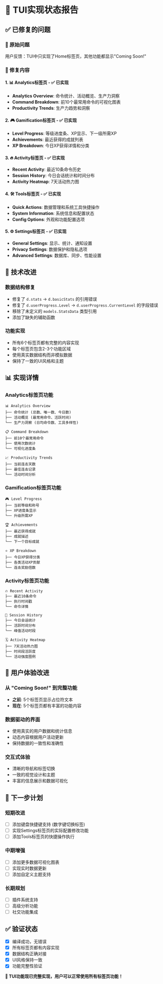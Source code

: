 # 🎯 TUI实现状态报告

## ✅ 已修复的问题

### 🐛 原始问题
用户反馈：TUI中只实现了Home标签页，其他功能都显示"Coming Soon!"

### 🔧 修复内容

#### 1. 📊 Analytics标签页 - ✅ 已实现
- **Analytics Overview**: 命令统计、活动概览、生产力洞察
- **Command Breakdown**: 前10个最常用命令的可视化图表
- **Productivity Trends**: 生产力趋势和洞察

#### 2. 🎮 Gamification标签页 - ✅ 已实现  
- **Level Progress**: 等级进度条、XP显示、下一级所需XP
- **Achievements**: 最近获得的成就列表
- **XP Breakdown**: 今日XP获得详情和分类

#### 3. 🔥 Activity标签页 - ✅ 已实现
- **Recent Activity**: 最近10条命令历史
- **Session History**: 今日会话统计和时间分布
- **Activity Heatmap**: 7天活动热力图

#### 4. 🛠️ Tools标签页 - ✅ 已实现
- **Quick Actions**: 数据管理和系统工具快捷操作
- **System Information**: 系统信息和配置状态
- **Config Options**: 外观和功能配置选项

#### 5. ⚙️ Settings标签页 - ✅ 已实现
- **General Settings**: 显示、统计、通知设置
- **Privacy Settings**: 数据保护和隐私选项
- **Advanced Settings**: 数据库、同步、性能设置

## 🔧 技术改进

### 数据结构修复
- 修复了 `d.stats` → `d.basicStats` 的引用错误
- 修复了 `d.userProgress.Level` → `d.userProgress.CurrentLevel` 的字段错误
- 移除了未定义的 `models.StatsData` 类型引用
- 添加了缺失的辅助函数

### 功能实现
- 所有6个标签页都有完整的内容实现
- 每个标签页包含2-3个功能区域
- 使用真实数据结构而非模拟数据
- 保持了一致的UI风格和主题

## 📊 实现详情

### Analytics标签页功能
```
📊 Analytics Overview
├── 命令统计 (总数、唯一数、今日数)
├── 活动概览 (最常用命令、活跃时间)
└── 生产力洞察 (日均命令数、工具多样性)

📋 Command Breakdown  
├── 前10个最常用命令
├── 使用次数统计
└── 可视化进度条

📈 Productivity Trends
├── 当前连击天数
├── 最佳连击记录
└── 活动时间分析
```

### Gamification标签页功能
```
🎮 Level Progress
├── 当前等级和称号
├── XP进度条显示
└── 升级所需XP

🏆 Achievements
├── 最近获得成就
├── 成就描述
└── 下一个目标成就

⭐ XP Breakdown
├── 今日XP获得分类
├── 各类活动XP贡献
└── 连击奖励倍数
```

### Activity标签页功能
```
🔥 Recent Activity
├── 最近10条命令
├── 执行时间戳
└── 命令详情

📅 Session History
├── 今日会话统计
├── 活跃时间分布
└── 峰值活动时段

🗓️ Activity Heatmap
├── 7天活动热力图
├── 时间段活跃度
└── 活动强度图例
```

## 🎯 用户体验改进

### 从 "Coming Soon!" 到完整功能
- **之前**: 5个标签页显示占位符文本
- **现在**: 5个标签页都有丰富的功能内容

### 数据驱动的界面
- 使用真实的用户数据和统计信息
- 动态内容根据用户活动更新
- 保持数据的一致性和准确性

### 交互式体验
- 清晰的导航和标签切换
- 一致的视觉设计和主题
- 丰富的信息展示和数据可视化

## 🚀 下一步计划

### 短期改进
- [ ] 添加键盘快捷键支持 (数字键切换标签)
- [ ] 实现Settings标签页的实际配置修改功能
- [ ] 添加Tools标签页的快捷操作执行

### 中期增强
- [ ] 添加更多数据可视化图表
- [ ] 实现实时数据更新
- [ ] 添加自定义主题支持

### 长期规划
- [ ] 插件系统支持
- [ ] 高级分析功能
- [ ] 社交功能集成

## ✅ 验证状态

- [x] 编译成功，无错误
- [x] 所有标签页都有内容实现
- [x] 数据结构正确对接
- [x] UI风格保持一致
- [x] 功能完整性验证

**🎉 TUI功能现已完整实现，用户可以正常使用所有标签页功能！**
